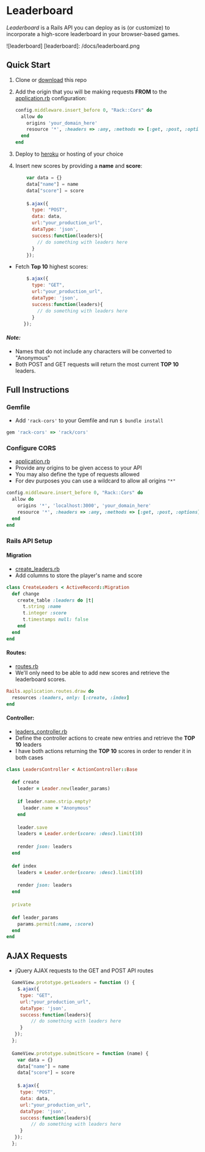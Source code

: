 # Leaderboard


*Leaderboard* is a Rails API you can deploy as is (or customize) to incorporate a high-score leaderboard in your browser-based games.


![leaderboard]
[leaderboard]: /docs/leaderboard.png

## Quick Start

1. Clone or [download](https://github.com/mikeyshean/leaderboard/archive/master.zip_) this repo
2.  Add the origin that you will be making requests **FROM** to the [application.rb](https://github.com/mikeyshean/leaderboard/blob/master/config/application.rb#L23-L28) configuration:

    ```ruby
    config.middleware.insert_before 0, "Rack::Cors" do
      allow do
        origins 'your_domain_here'
        resource '*', :headers => :any, :methods => [:get, :post, :options]
      end
    end
    ```
3.  Deploy to [heroku](www.heroku.com) or hosting of your choice
4. Insert new scores by providing a **name** and **score**:

    ```javascript
        var data = {}
        data["name"] = name
        data["score"] = score

        $.ajax({
          type: "POST",
          data: data,
          url:"your_production_url",
          dataType: 'json',
          success:function(leaders){
            // do something with leaders here
          }
        });
    ```
-  Fetch **Top 10** highest scores:

    ```javascript
        $.ajax({
          type: "GET",
          url:"your_production_url",
          dataType: 'json',
          success:function(leaders){
            // do something with leaders here
          }
       });
    ```
#### *Note:*  
  - Names that do not include any characters will be converted to "Anonymous"
  - Both POST and GET requests will return the most current **TOP 10** leaders.


## Full Instructions



### Gemfile
- Add `'rack-cors'` to your Gemfile and run `$ bundle install`

```ruby
gem 'rack-cors' => 'rack/cors'
```

### Configure CORS
- [application.rb](https://github.com/mikeyshean/leaderboard/blob/master/config/application.rb#L23-L28)
- Provide any origins to be given access to your API
- You may also define the type of requests allowed
- For dev purposes you can use a wildcard to allow all origins `"*"`

```ruby
config.middleware.insert_before 0, "Rack::Cors" do
  allow do
    origins '*', 'localhost:3000', 'your_domain_here'
    resource '*', :headers => :any, :methods => [:get, :post, :options]
  end
end
```


### Rails API Setup


#### Migration
- [create_leaders.rb](https://github.com/mikeyshean/leaderboard/blob/master/db/migrate/20151006030315_create_leaders.rb#L1-L9)
- Add columns to store the player's name and score

```ruby
class CreateLeaders < ActiveRecord::Migration
  def change
    create_table :leaders do |t|
      t.string :name
      t.integer :score
      t.timestamps null: false
    end
  end
end
```

#### Routes:
 - [routes.rb](https://github.com/mikeyshean/leaderboard/blob/master/config/routes.rb#L1-L3)
 - We'll only need to be able to add new scores and retrieve the leaderboard scores.

```ruby
Rails.application.routes.draw do
  resources :leaders, only: [:create, :index]
end
```
#### Controller:
 - [leaders_controller.rb](https://github.com/mikeyshean/leaderboard/blob/master/config/routes.rb#L1-L3)
 - Define the controller actions to create new entries and retrieve the **TOP 10** leaders
 - I have both actions returning the **TOP 10** scores in order to render it in both cases

```ruby
class LeadersController < ActionController::Base

  def create
    leader = Leader.new(leader_params)

    if leader.name.strip.empty?
      leader.name = "Anonymous"
    end

    leader.save
    leaders = Leader.order(score: :desc).limit(10)

    render json: leaders
  end

  def index
    leaders = Leader.order(score: :desc).limit(10)

    render json: leaders
  end

  private

  def leader_params
    params.permit(:name, :score)
  end
end
```



## AJAX Requests

- jQuery AJAX requests to the GET and POST API routes

```javascript
  GameView.prototype.getLeaders = function () {
    $.ajax({
     type: "GET",
     url:"your_production_url",
     dataType: 'json',
     success:function(leaders){
         // do something with leaders here
     }
   });
  };

  GameView.prototype.submitScore = function (name) {
    var data = {}
    data["name"] = name
    data["score"] = score

    $.ajax({
     type: "POST",
     data: data,
     url:"your_production_url",
     dataType: 'json',
     success:function(leaders){
         // do something with leaders here
     }
   });
  };
```
